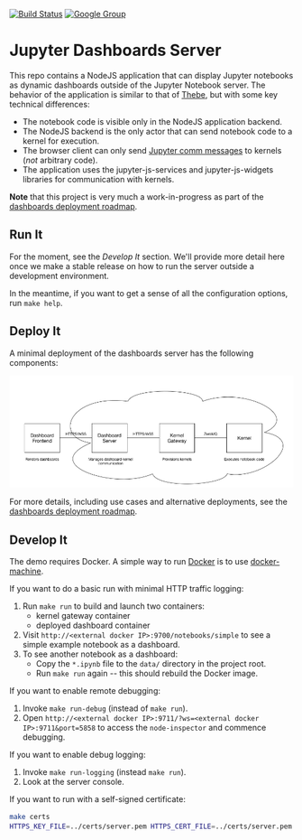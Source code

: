 [![Build Status](https://travis-ci.org/jupyter-incubator/dashboards_nodejs_app.svg?branch=master)](https://travis-ci.org/jupyter-incubator/dashboards_nodejs_app) [![Google Group](https://img.shields.io/badge/-Google%20Group-lightgrey.svg)](https://groups.google.com/forum/#!forum/jupyter)

# Jupyter Dashboards Server

This repo contains a NodeJS application that can display Jupyter notebooks as dynamic dashboards outside of the Jupyter Notebook server. The behavior of the application is similar to that of [Thebe](https://github.com/oreillymedia/thebe), but with some key technical differences:

* The notebook code is visible only in the NodeJS application backend.
* The NodeJS backend is the only actor that can send notebook code to a kernel for execution.
* The browser client can only send [Jupyter comm messages](http://jupyter-client.readthedocs.org/en/latest/messaging.html#opening-a-comm) to kernels (*not* arbitrary code).
* The application uses the jupyter-js-services and jupyter-js-widgets libraries for communication with kernels.

**Note** that this project is very much a work-in-progress as part of the [dashboards deployment roadmap](https://github.com/jupyter-incubator/dashboards/wiki/Deployment-Roadmap).

## Run It

For the moment, see the *Develop It* section. We'll provide more detail here once we make a stable release on how to run the server outside a development environment.

In the meantime, if you want to get a sense of all the configuration options, run `make help`.

## Deploy It

A minimal deployment of the dashboards server has the following components:

![Minimal dashboard app deployment diagram](etc/simple_deploy.png)

For more details, including use cases and alternative deployments, see the [dashboards deployment roadmap](https://github.com/jupyter-incubator/dashboards/wiki/Deployment-Roadmap).

## Develop It

The demo requires Docker. A simple way to run [Docker](https://www.docker.com/) is to use [docker-machine](https://docs.docker.com/machine/get-started/).

If you want to do a basic run with minimal HTTP traffic logging:

1. Run `make run` to build and launch two containers:
    * kernel gateway container
    * deployed dashboard container
2. Visit `http://<external docker IP>:9700/notebooks/simple` to see a simple example notebook as a dashboard.
3. To see another notebook as a dashboard:
    * Copy the `*.ipynb` file to the `data/` directory in the project root.
    * Run `make run` again -- this should rebuild the Docker image.

If you want to enable remote debugging:

1. Invoke `make run-debug` (instead of `make run`).
2. Open `http://<external docker IP>:9711/?ws=<external docker IP>:9711&port=5858` to access the `node-inspector` and commence debugging.

If you want to enable debug logging:

1. Invoke `make run-logging` (instead `make run`).
2. Look at the server console.

If you want to run with a self-signed certificate:

```bash
make certs
HTTPS_KEY_FILE=../certs/server.pem HTTPS_CERT_FILE=../certs/server.pem make run
```
